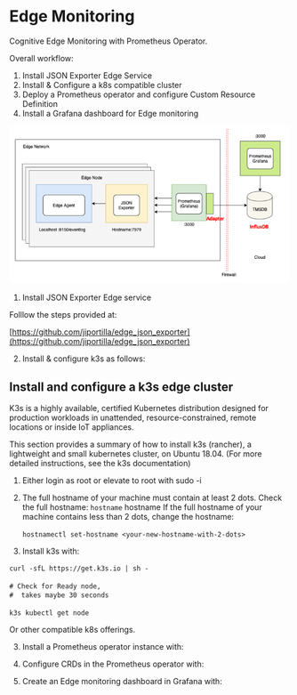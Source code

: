 # Edge Monitoring
Cognitive Edge Monitoring with Prometheus Operator.

Overall workflow:

1. Install JSON Exporter Edge Service
2. Install & Configure a k8s compatible cluster
3. Deploy a Prometheus operator and configure Custom Resource Definition
4. Install a Grafana dashboard for Edge monitoring


![Prometheus architecture ](docs/prometheus-design.png)

1. Install JSON Exporter Edge service

Folllow the steps provided at:

[https://github.com/jiportilla/edge_json_exporter](https://github.com/jiportilla/edge_json_exporter)

2. Install & configure k3s as follows:

## Install and configure a k3s edge cluster

K3s is a highly available, certified Kubernetes distribution designed for production workloads in unattended, resource-constrained, remote locations or inside IoT appliances.

This section provides a summary of how to install k3s (rancher), a lightweight and small kubernetes cluster, on Ubuntu 18.04. (For more detailed instructions, see the k3s documentation)

1. Either login as root or elevate to root with sudo -i
2. The full hostname of your machine must contain at least 2 dots. Check the full hostname:
	`hostname`
	hostname
	If the full hostname of your machine contains less than 2 dots, change the hostname:
	
	`hostnamectl set-hostname <your-new-hostname-with-2-dots>`

3. Install k3s with:

```
curl -sfL https://get.k3s.io | sh -

# Check for Ready node, 
#  takes maybe 30 seconds
 
k3s kubectl get node
```

Or other compatible k8s offerings.

3. Install a Prometheus operator instance with:

4. Configure CRDs in the Prometheus operator with:

5. Create an Edge monitoring dashboard in Grafana with:


